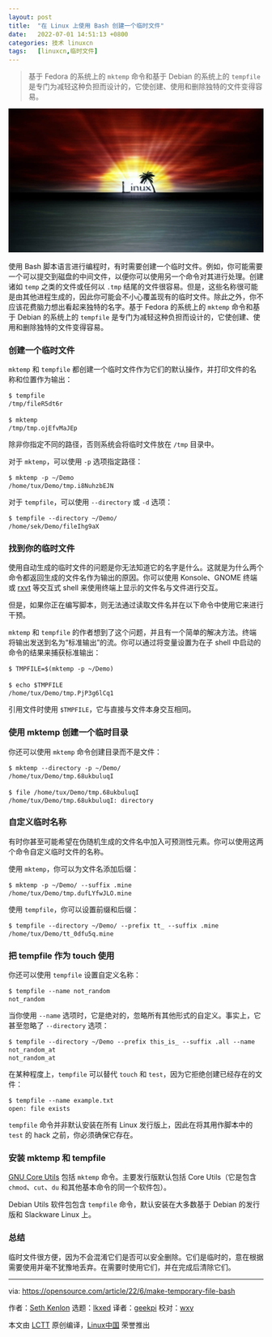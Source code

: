 ```yaml
---
layout: post
title:	"在 Linux 上使用 Bash 创建一个临时文件"
date:	2022-07-01 14:51:13 +0800 
categories:	技术 linuxcn 
tags:	[linuxcn,临时文件]
---
```




> 
> 基于 Fedora 的系统上的 `mktemp` 命令和基于 Debian 的系统上的 `tempfile` 是专门为减轻这种负担而设计的，它使创建、使用和删除独特的文件变得容易。
> 
> 
> 


![](/Asserts/Images/album/202207/01/145110u1ninn1n3idspp71.jpg)


使用 Bash 脚本语言进行编程时，有时需要创建一个临时文件。例如，你可能需要一个可以提交到磁盘的中间文件，以便你可以使用另一个命令对其进行处理。创建诸如 `temp` 之类的文件或任何以 `.tmp` 结尾的文件很容易。但是，这些名称很可能是由其他进程生成的，因此你可能会不小心覆盖现有的临时文件。除此之外，你不应该花费脑力想出看起来独特的名字。基于 Fedora 的系统上的 `mktemp` 命令和基于 Debian 的系统上的 `tempfile` 是专门为减轻这种负担而设计的，它使创建、使用和删除独特的文件变得容易。


### 创建一个临时文件


`mktemp` 和 `tempfile` 都创建一个临时文件作为它们的默认操作，并打印文件的名称和位置作为输出：



```
$ tempfile
/tmp/fileR5dt6r

$ mktemp 
/tmp/tmp.ojEfvMaJEp

```

除非你指定不同的路径，否则系统会将临时文件放在 `/tmp` 目录中。


对于 `mktemp`，可以使用 `-p` 选项指定路径：



```
$ mktemp -p ~/Demo
/home/tux/Demo/tmp.i8NuhzbEJN

```

对于 `tempfile`，可以使用 `--directory` 或 `-d` 选项：



```
$ tempfile --directory ~/Demo/
/home/sek/Demo/fileIhg9aX

```

### 找到你的临时文件


使用自动生成的临时文件的问题是你无法知道它的名字是什么。这就是为什么两个命令都返回生成的文件名作为输出的原因。你可以使用 Konsole、GNOME 终端或 [rxvt](https://opensource.com/article/19/10/why-use-rxvt-terminal) 等交互式 shell 来使用终端上显示的文件名与文件进行交互。


但是，如果你正在编写脚本，则无法通过读取文件名并在以下命令中使用它来进行干预。


`mktemp` 和 `tempfile` 的作者想到了这个问题，并且有一个简单的解决方法。终端将输出发送到名为“标准输出”的流。你可以通过将变量设置为在子 shell 中启动的命令的结果来捕获标准输出：



```
$ TMPFILE=$(mktemp -p ~/Demo)

$ echo $TMPFILE
/home/tux/Demo/tmp.PjP3g6lCq1

```

引用文件时使用 `$TMPFILE`，它与直接与文件本身交互相同。


### 使用 mktemp 创建一个临时目录


你还可以使用 `mktemp` 命令创建目录而不是文件：



```
$ mktemp --directory -p ~/Demo/
/home/tux/Demo/tmp.68ukbuluqI

$ file /home/tux/Demo/tmp.68ukbuluqI
/home/tux/Demo/tmp.68ukbuluqI: directory

```

### 自定义临时名称


有时你甚至可能希望在伪随机生成的文件名中加入可预测性元素。你可以使用这两个命令自定义临时文件的名称。


使用 `mktemp`，你可以为文件名添加后缀：



```
$ mktemp -p ~/Demo/ --suffix .mine
/home/tux/Demo/tmp.dufLYfwJLO.mine

```

使用 `tempfile`，你可以设置前缀和后缀：



```
$ tempfile --directory ~/Demo/ --prefix tt_ --suffix .mine
/home/tux/Demo/tt_0dfu5q.mine

```

### 把 tempfile 作为 touch 使用


你还可以使用 `tempfile` 设置自定义名称：



```
$ tempfile --name not_random
not_random

```

当你使用 `--name` 选项时，它是绝对的，忽略所有其他形式的自定义。事实上，它甚至忽略了 `--directory` 选项：



```
$ tempfile --directory ~/Demo --prefix this_is_ --suffix .all --name not_random_at
not_random_at

```

在某种程度上，`tempfile` 可以替代 `touch` 和 `test`，因为它拒绝创建已经存在的文件：



```
$ tempfile --name example.txt
open: file exists

```

`tempfile` 命令并非默认安装在所有 Linux 发行版上，因此在将其用作脚本中的 `test` 的 hack 之前，你必须确保它存在。


### 安装 mktemp 和 tempfile


[GNU Core Utils](https://www.gnu.org/software/coreutils/) 包括 `mktemp` 命令。主要发行版默认包括 Core Utils（它是包含 `chmod`、`cut`、`du` 和其他基本命令的同一个软件包）。


Debian Utils 软件包包含 `tempfile` 命令，默认安装在大多数基于 Debian 的发行版和 Slackware Linux 上。


### 总结


临时文件很方便，因为不会混淆它们是否可以安全删除。它们是临时的，意在根据需要使用并毫不犹豫地丢弃。在需要时使用它们，并在完成后清除它们。




---


via: <https://opensource.com/article/22/6/make-temporary-file-bash>


作者：[Seth Kenlon](https://opensource.com/users/seth) 选题：[lkxed](https://github.com/lkxed) 译者：[geekpi](https://github.com/geekpi) 校对：[wxy](https://github.com/wxy)


本文由 [LCTT](https://github.com/LCTT/TranslateProject) 原创编译，[Linux中国](https://linux.cn/) 荣誉推出
